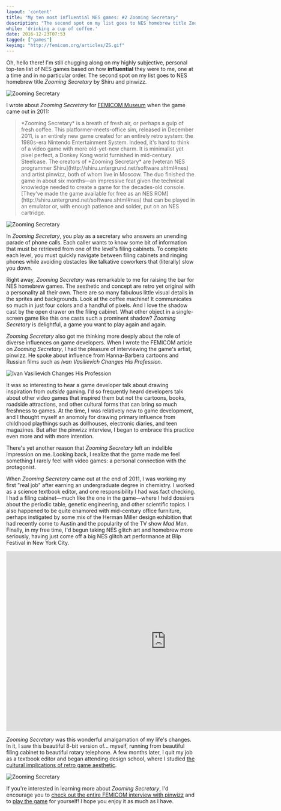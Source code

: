 ```yaml
---
layout: 'content'
title: "My ten most influential NES games: #2 Zooming Secretary"
description: "The second spot on my list goes to NES homebrew title Zooming Secretary by Shiru and pinwizz."
while: 'drinking a cup of coffee.'
date: 2016-12-23T07:53
tagged: ["games"]
keyimg: "http://femicom.org/articles/ZS.gif"
---
```


Oh, hello there! I'm still chugging along on my highly subjective, personal top-ten list of NES games based on how **influential** they were to me, one at a time and in no particular order. The second spot on my list goes to NES homebrew title *Zooming Secretary* by Shiru and pinwizz. 

![Zooming Secretary](/img/Zooming_Secretary.png)

I wrote about *Zooming Secretary* for [FEMICOM Museum](http://www.femicom.org) when the game came out in 2011:

<blockquote>*Zooming Secretary* is a breath of fresh air, or perhaps a gulp of fresh coffee. This platformer-meets-office sim, released in December 2011, is an entirely new game created for an entirely retro system: the 1980s-era Nintendo Entertainment System. Indeed, it's hard to think of a video game with more old-yet-new charm. It is minimalist yet pixel perfect, a Donkey Kong world furnished in mid-century Steelcase. The creators of *Zooming Secretary* are [veteran NES programmer Shiru](http://shiru.untergrund.net/software.shtml#nes) and artist pinwizz, both of whom live in Moscow. The duo finished the game in about six months—an impressive feat given the technical knowledge needed to create a game for the decades-old console. [They've made the game available for free as an NES ROM](http://shiru.untergrund.net/software.shtml#nes) that can be played in an emulator or, with enough patience and solder, put on an NES cartridge.</blockquote>

![Zooming Secretary](http://femicom.org/articles/ZS.gif)

In *Zooming Secretary*, you play as a secretary who answers an unending parade of phone calls. Each caller wants to know some bit of information that must be retrieved from one of the level's filing cabinets. To complete each level, you must quickly navigate between filing cabinets and ringing phones while avoiding obstacles like talkative coworkers that (literally) slow you down.

Right away, *Zooming Secretary* was remarkable to me for raising the bar for NES homebrew games. The aesthetic and concept are retro yet original with a personality all their own. There are so many fabulous little visual details in the sprites and backgrounds. Look at the coffee machine! It communicates so much in just four colors and a handful of pixels. And I love the shadow cast by the open drawer on the filing cabinet. What other object in a single-screen game like this one casts such a prominent shadow? *Zooming Secretary* is delightful, a game you want to play again and again.

*Zooming Secretary* also got me thinking more deeply about the role of diverse influences on game developers. When I wrote the FEMICOM article on *Zooming Secretary*, I had the pleasure of interviewing the game's artist, pinwizz. He spoke about influence from Hanna-Barbera cartoons and Russian films such as *Ivan Vasilievich Changes His Profession*.

![Ivan Vasilievich Changes His Profession](http://femicom.org/articles/ZSposter.jpg)

It was so interesting to hear a game developer talk about drawing inspiration from *outside* gaming. I'd so frequently heard  developers talk about other video games that inspired them but not the cartoons, books, roadside attractions, and other cultural forms that can bring so much freshness to games. At the time, I was relatively new to game development, and I thought myself an anomoly for drawing primary influence from childhood playthings such as dollhouses, electronic diaries, and teen magazines. But after the pinwizz interview, I began to embrace this practice even more and with more intention.

There's yet another reason that *Zooming Secretary* left an indelible impression on me. Looking back, I realize that the game made me feel something I rarely feel with video games: a personal connection with the protagonist.

When *Zooming Secretary* came out at the end of 2011, I was working my first "real job" after earning an undergraduate degree in chemistry. I worked as a science textbook editor, and one responsibility I had was fact checking. I had a filing cabinet&mdash;much like the one in the game&mdash;where I held dossiers about the periodic table, genetic engineering, and other scientific topics. I also happened to be quite enamored with mid-century office furniture, perhaps instigated by some mix of the Herman Miller design exhibition that had recently come to Austin and the popularity of the TV show *Mad Men*. Finally, in my free time, I'd begun taking NES glitch art and homebrew more seriously, having just come off a big NES glitch art performance at Blip Festival in New York City.

<p><iframe src="https://player.vimeo.com/video/24011392" width="850" height="478" frameborder="0"></iframe></p>

*Zooming Secretary* was this wonderful amalgamation of my life's changes. In it, I saw this beautiful 8-bit version of... myself, running from beautiful filing cabinet to beautiful rotary telephone. A few months later, I quit my job as a textbook editor and began attending design school, where I studied [the cultural implications of retro game aesthetic](https://repositories.lib.utexas.edu/handle/2152/26343).

![Zooming Secretary](/img/Zooming_Secretary2.png)

If you're interested in learning more about *Zooming Secretary*, I'd encourage you to [check out the entire FEMICOM interview with pinwizz](http://www.femicom.org/articles/nes-homebrew-artist-pinwizz.php) and to [play the game](http://shiru.untergrund.net/software.shtml#nes) for yourself! I hope you enjoy it as much as I have.